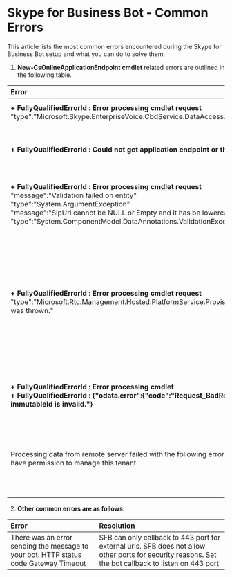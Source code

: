 # Skype for Business Bot - Common Errors

This article lists the most common errors encountered during the Skype for Business Bot setup and what you can do to solve them.

 
1. **New-CsOnlineApplicationEndpoint cmdlet** related errors are outlined in the following table.

|Error|Resolution|
|:-|:-|
|**+ FullyQualifiedErrorId : Error processing cmdlet request**<br> "type":"Microsoft.Skype.EnterpriseVoice.CbdService.DataAccess.**EntityNotFoundException**"|Add a Url for CallbackUri in the messaging Url field in botframework properties|
|**+ FullyQualifiedErrorId : Could not get application endpoint or the Uri is already present as an User in BVD**|Delete the existing user account with the same sipuri in tenant or run the cmdlet using a sipuri that does not already exist in tenant|
|**+ FullyQualifiedErrorId : Error processing cmdlet request**<br> "message":"Validation failed on entity"<br> "type":"System.ArgumentException" <br>"message":"SipUri cannot be NULL or Empty and it has be lowercase" <br>"type":"System.ComponentModel.DataAnnotations.ValidationException"|This error is caused when  *New-CsOnlineApplicationEndpoint* -Uri sip parameter value has uppercase characters. Use all lowercase for -Uri sip parameter|
|**+ FullyQualifiedErrorId : Error processing cmdlet request**<br>"type":"Microsoft.Rtc.Management.Hosted.PlatformService.ProvisioningLibrary.ApplicationEndpointProvisioningException was thrown."|This error is caused by timing issues in the provisioning. Sometimes this error is also seen with *Set-CsOnlineApplicationEndpoint -Uri*, although the issue resolves itself after a few minutes.<br>Run *Set-CsOnlineApplicationEndpoint -Uri  <app@domain.com>* followed by *Get-CsOnlineApplication -Uri <app@domain.com>*to verify that there are no issues.|
|**+ FullyQualifiedErrorId : Error processing cmdlet**<br>**+ FullyQualifiedErrorId : {"odata.error":{"code":"Request_BadRequest","message":{"lang":"en","value":"Property immutableId is invalid."}**|This error is caused by running cmdlet on a hybrid topology with a federated domain. Workaround is to use a non-federated domain.|
|Processing data from remote server failed with the following error message: The user 'usera@contoso.com' does not have permission to manage this tenant.|To add your bot to Skype for Business, you must sign-in as the Tenant Administrator of a Skype for Business Online environment. See [About the Skype for Business admin role](https://support.office.com/en-us/article/About-the-Skype-for-Business-admin-role-aeb35bda-93fc-49b1-ac2c-c74fbeb737b5) for details.|
|||

 2. **Other common errors are as follows:**

|Error|Resolution|
|:-|:-|
|There was an error sending the message to your bot. HTTP status code Gateway Timeout|SFB can only callback to 443 port for external urls. SFB does not allow other ports for security reasons. Set the bot callback to listen on 443 port|
 

 
 
 
 
 
 
 
 
 
